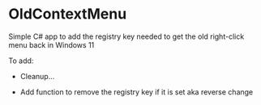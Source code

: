 # OldContextMenu
Simple C# app to add the registry key needed to get the old right-click menu back in Windows 11


To add:
- Cleanup...

- Add function to remove the registry key if it is set aka reverse change
